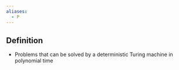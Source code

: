 ```yaml
---
aliases:
  - P
---
```


## Definition

- Problems that can be solved by a deterministic Turing machine in polynomial time
